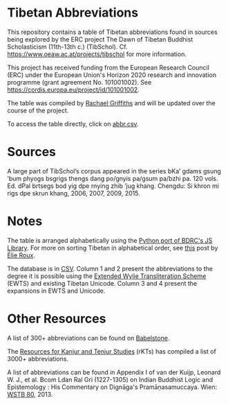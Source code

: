 # Tibetan Abbreviations
This repository contains a table of Tibetan abbreviations found in sources being explored by the ERC project The Dawn of Tibetan Buddhist Scholasticism (11th-13th c.) (TibSchol). Cf. https://www.oeaw.ac.at/projects/tibschol for more information. 

This project has received funding from the European Research Council (ERC) under the European Union's Horizon 2020 research and innovation programme (grant agreement No. 101001002). See https://cordis.europa.eu/project/id/101001002.

The table was compiled by [Rachael Griffiths](https://github.com/rgriffiths1) and will be updated over the course of the project. 

To access the table directly, click on [abbr.csv](https://github.com/ERC-TibSchol/abbreviations/blob/master/abbr.csv). 

# Sources
A large part of TibSchol’s corpus appeared in the series bKa’ gdams gsung ’bum phyogs bsgrigs thengs dang po/gnyis pa/gsum pa/bzhi pa. 120 vols. Ed. dPal brtsegs bod yig dpe rnying zhib ’jug khang. Chengdu: Si khron mi rigs dpe skrun khang, 2006, 2007, 2009, 2015.

# Notes
The table is arranged alphabetically using the [Python port of BDRC's JS Library](https://github.com/Esukhia/tibetan-sort-python). For more on sorting Tibetan in alphabetical order, see [this](https://www.bdrc.io/blog/2022/03/30/sorting-out-tibetan-alphabetical-order/?lang=bo) post by [Élie Roux](https://github.com/eroux).

The database is in [CSV](https://en.wikipedia.org/wiki/Comma-separated_values). Column 1 and 2 present the abbreviations to the degree it is possible using the [Extended Wylie Transliteration Scheme](https://www.thlib.org/reference/transliteration/#!essay=/thl/ewts/intro/) (EWTS) and existing Tibetan Unicode. Column 3 and 4 present the expansions in EWTS and Unicode.

# Other Resources
A list of 300+ abbreviations can be found on [Babelstone](https://www.babelstone.co.uk/Tibetan/Contractions.html).

The [Resources for Kanjur and Tenjur Studies](http://www.rkts.org/abb/index.php) (rKTs) has compiled a list of 3000+ abbreviations.

A list of abbreviations can be found in Appendix I of van der Kuijp, Leonard W. J., et al. Bcom Ldan Ral Gri (1227-1305) on Indian Buddhist Logic and Epistemology : His Commentary on Dignāga's Pramāṇasamuccaya. Wien: [WSTB 80](https://wstb.univie.ac.at/product/wstb-no-80/), 2013.
